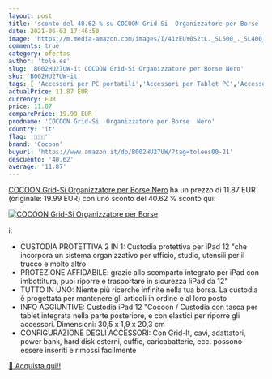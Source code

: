 ```yaml
---
layout: post
title: 'sconto del 40.62 % su COCOON Grid-Si  Organizzatore per Borse   '
date: 2021-06-03 17:46:50
image: 'https://m.media-amazon.com/images/I/41zEUY0S2tL._SL500_._SL400_.jpg'
comments: true
category: ofertas
author: 'tole.es'
slug: 'B002HU27UW-it COCOON Grid-Si Organizzatore per Borse Nero'
sku: 'B002HU27UW-it'
tags: [ 'Accessori per PC portatili','Accessori per Tablet PC','Accessori per computer','Accessori per valigie e da viaggio','Accessori tascabili','Borse e Messenger per PC portatili','Borse per PC portatili','Custodie morbide e rigide per Tablet PC','Custodie rigide per Tablet PC','Informatica','Organizer borsa','Valigeria','cocoon', ]
actualPrice: 11.87 EUR
currency: EUR
price: 11.87
comparePrice: 19.99 EUR
prodname: 'COCOON Grid-Si  Organizzatore per Borse  Nero'
country: 'it'
flag: '🇮🇹'
brand: 'Cocoon'
buyurl: 'https://www.amazon.it/dp/B002HU27UW/?tag=tolees00-21'
descuento: '40.62'
average: '11.87'
---
```


[COCOON Grid-Si  Organizzatore per Borse  Nero](https://www.amazon.it/dp/B002HU27UW/?tag=tolees00-21) ha un prezzo di 11.87 EUR (originale: 19.99 EUR) con uno sconto del 40.62 % sconto qui:

[![COCOON Grid-Si  Organizzatore per Borse ](https://m.media-amazon.com/images/I/41zEUY0S2tL._SL500_._SL400_.jpg)](https://www.amazon.it/dp/B002HU27UW/?tag=tolees00-21)

ℹ️:

- CUSTODIA PROTETTIVA 2 IN 1: Custodia protettiva per iPad 12 "che incorpora un sistema organizzativo per ufficio, studio, utensili per il trucco e molto altro
- PROTEZIONE AFFIDABILE: grazie allo scomparto integrato per iPad con imbottitura, puoi riporre e trasportare in sicurezza liPad da 12"
- TUTTO IN UNO: Niente più ricerche infinite nella tua borsa. La custodia è progettata per mantenere gli articoli in ordine e al loro posto
- INFO AGGIUNTIVE: Custodia iPad 12 "Cocoon / Custodia con tasca per tablet integrata nella parte posteriore, e con elastici per riporre gli accessori. Dimensioni: 30,5 x 1,9 x 20,3 cm
- CONFIGURAZIONE DEGLI ACCESSORI: Con Grid-It, cavi, adattatori, power bank, hard disk esterni, cuffie, caricabatterie, ecc. possono essere inseriti e rimossi facilmente

[🛒 Acquista qui!!](https://www.amazon.it/dp/B002HU27UW/?tag=tolees00-21)
